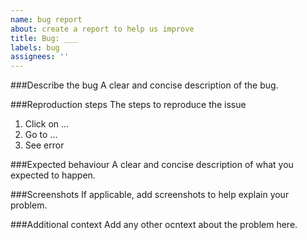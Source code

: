 ```yaml
---
name: bug report
about: create a report to help us improve
title: Bug: ___
labels: bug
assignees: ''
---
```


###Describe the bug
A clear and concise description of the bug.

###Reproduction steps
The steps to reproduce the issue
1. Click on ...
2. Go to ...
3. See error

###Expected behaviour
A clear and concise description of what you expected to happen.

###Screenshots
If applicable, add screenshots to help explain your problem.

###Additional context
Add any other ocntext about the problem here.